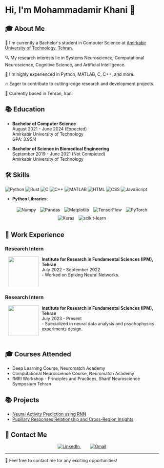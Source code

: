 # Hi, I'm Mohammadamir Khani 👋

## 🎓 About Me

🏫 I'm currently a Bachelor's student in Computer Science at [Amirkabir University of Technology, Tehran](https://aut.ac.ir/en).

🔍 My research interests lie in Systems Neuroscience, Computational Neuroscience, Cognitive Science, and Artificial Intelligence.

🎯 I'm highly experienced in Python, MATLAB, C, C++, and more.

🔥 Eager to contribute to cutting-edge research and development projects.

📍 Currently based in Tehran, Iran.

## 📚 Education

- **Bachelor of Computer Science**  
  August 2021 - June 2024 (Expected)  
  Amirkabir University of Technology  
  GPA: 3.95/4

- **Bachelor of Science in Biomedical Engineering**  
  September 2019 - June 2021 (Not Completed)  
  Amirkabir University of Technology

## 🛠 Skills

![Python](https://img.shields.io/badge/-Python-black?style=flat-square&logo=Python)
![Rust](https://img.shields.io/badge/-Rust-black?style=flat-square&logo=Rust)
![C](https://img.shields.io/badge/-C-black?style=flat-square&logo=C)
![C++](https://img.shields.io/badge/-C++-black?style=flat-square&logo=c%2B%2B)
![MATLAB](https://img.shields.io/badge/-MATLAB-black?style=flat-square&logo=MathWorks)
![HTML](https://img.shields.io/badge/-HTML-black?style=flat-square&logo=HTML5)
![CSS](https://img.shields.io/badge/-CSS-black?style=flat-square&logo=CSS3)
![JavaScript](https://img.shields.io/badge/-JavaScript-black?style=flat-square&logo=JavaScript)

- **Python Libraries**:

<p align="center">
  <img src="https://img.shields.io/badge/-Numpy-black?style=for-the-badge&logo=numpy" alt="Numpy" style="margin: 5px;">
  <img src="https://img.shields.io/badge/-Pandas-black?style=for-the-badge&logo=pandas" alt="Pandas" style="margin: 5px;">
  <img src="https://img.shields.io/badge/-Matplotlib-black?style=for-the-badge&logo=matplotlib" alt="Matplotlib" style="margin: 5px;">
  <img src="https://img.shields.io/badge/-TensorFlow-black?style=for-the-badge&logo=tensorflow" alt="TensorFlow" style="margin: 5px;">
  <img src="https://img.shields.io/badge/-PyTorch-black?style=for-the-badge&logo=pytorch" alt="PyTorch" style="margin: 5px;">
  <img src="https://img.shields.io/badge/-Keras-black?style=for-the-badge&logo=keras" alt="Keras" style="margin: 5px;">
  <img src="https://img.shields.io/badge/-scikit_learn-black?style=for-the-badge&logo=scikit-learn" alt="scikit-learn" style="margin: 5px;">
</p>

## 💼 Work Experience

### Research Intern  
<p><img src="https://www.ipm.ac.ir/img/logo250.png" width="100" align="left" hspace="10"><strong>Institute for Research in Fundamental Sciences (IPM), Tehran</strong><br>
July 2022 - September 2022<br>
- Worked on Spiking Neural Networks.</p>
<br clear="both">

### Research Intern  
<p><img src="https://www.ipm.ac.ir/img/logo250.png" width="100" align="left" hspace="10"><strong>Institute for Research in Fundamental Sciences (IPM), Tehran</strong><br>
July 2023 - Present<br>
- Specialized in neural data analysis and psychophysics experiments design.</p>
<br clear="both">

## 🎓 Courses Attended

- Deep Learning Course, Neuromatch Academy
- Computational Neuroscience Course, Neuromatch Academy
- fMRI Workshop - Principles and Practices, Sharif Neuroscience Symposium Tehran

## 📚 Projects

- [Neural Activity Prediction using RNN](https://github.com/IAmirKhani/Neural-response-prediction-using-RNN)  
- [Pupillary Responses Relationship and Cross-Region Insights](https://github.com/IAmirKhani/Pupillary-Responses-Relationship)

## 📧 Contact Me

<p align="center">
  <a href="https://www.linkedin.com/in/mohammadamir-khani/" style="margin-right:15px;">
    <img alt="LinkedIn" src="https://img.shields.io/badge/LinkedIn-Profile-blue?style=for-the-badge&logo=linkedin">
  </a>
  <a href="mailto:i.khani.amir@gmail.com" style="margin-left:15px;">
    <img alt="Gmail" src="https://img.shields.io/badge/Gmail-Email-red?style=for-the-badge&logo=gmail">
  </a>
</p>

---

🔗 Feel free to contact me for any exciting opportunities!

